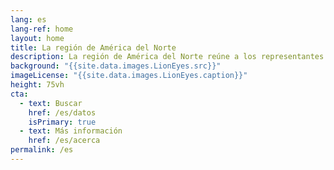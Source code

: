 ```yaml
---
lang: es
lang-ref: home
layout: home
title: La región de América del Norte
description: La región de América del Norte reúne a los representantes de Nodos de GBIF, las instancias del IPT y otras organizaciones y partes interesadas para inspirar la colaboración y la discusión de los objetivos, retos y oportunidades.
background: "{{site.data.images.LionEyes.src}}"
imageLicense: "{{site.data.images.LionEyes.caption}}"
height: 75vh
cta:
  - text: Buscar
    href: /es/datos
    isPrimary: true
  - text: Más información
    href: /es/acerca
permalink: /es
---
```

